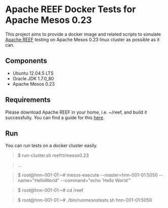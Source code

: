 Apache REEF Docker Tests for Apache Mesos 0.23
==========================================================

This project aims to provide a docker image and related scripts to simulate 
[Apache REEF](http://reef.apache.org/) testing on 
Apache Mesos 0.23 linux cluster as possible as it can. 

Components
----------

* Ubuntu 12.04.5 LTS
* Oracle JDK 1.7.0_80
* Apache Mesos 0.23

Requirements
------------

Please download Apache REEF in your home, i.e. ~/reef, and build
it successfully. You can find a guide for this 
[here](https://cwiki.apache.org/confluence/display/REEF/Compiling+REEF).

Run
---
You can run tests on a docker cluster easily.

> $ run-cluster.sh reefrt/mesos0.23

> ...

> $ root@hnn-001-01:~# mesos-execute --master=hnn-001-01:5050 --name="HelloWorld" --command="echo 'Hello World'"

> $ root@hnn-001-01:~# cd /reef

> $ root@hnn-001-01:~# ./bin/runmesostests.sh hnn-001-01:5050

